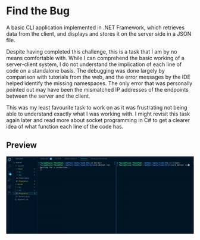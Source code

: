 # Find the Bug

A basic CLI application implemented in .NET Framework, which retrieves data from the client, and displays and stores it on the server side in a JSON file.

Despite having completed this challenge, this is a task that I am by no means comfortable with. While I can comprehend the basic working of a server-client system, I do not understand the implication of each line of code on a standalone basis. The debugging was done largely by comparison with tutorials from the web, and the error messages by the IDE helped identify the missing namespaces. The only error that was personally pointed out may have been the mismatched IP addresses of the endpoints between the server and the client.

This was my least favourite task to work on as it was frustrating not being able to understand exactly what I was working with. I might revisit this task again later and read more about socket programming in C# to get a clearer idea of what function each line of the code has.

## Preview
![Application in Action](Client_Server.gif)